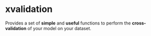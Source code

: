 xvalidation
===========

Provides a set of **simple** and **useful** functions to perform the **cross-validation** of your model on your dataset.
